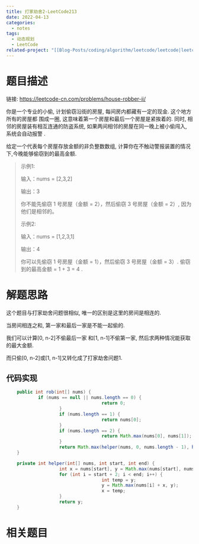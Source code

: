 ```yaml
---
title: 打家劫舍2-LeetCode213
date: 2022-04-13
categories:
  - notes
tags:
  - 动态规划
  - LeetCode
related-project: "[[Blog-Posts/coding/algorithm/leetcode/leetcode|leetcode]]"
---
```


# 题目描述

链接: https://leetcode-cn.com/problems/house-robber-ii/

你是一个专业的小偷, 计划偷窃沿街的房屋, 每间房内都藏有一定的现金. 这个地方所有的房屋都 围成一圈, 这意味着第一个房屋和最后一个房屋是紧挨着的. 同时, 相邻的房屋装有相互连通的防盗系统, 如果两间相邻的房屋在同一晚上被小偷闯入, 系统会自动报警 .

给定一个代表每个房屋存放金额的非负整数数组, 计算你在不触动警报装置的情况下,今晚能够偷窃到的最高金额.

> 示例1:
>
> 输入：nums = [2,3,2]
>
> 输出：3
>
> 你不能先偷窃 1 号房屋（金额 = 2），然后偷窃 3 号房屋（金额 = 2）, 因为他们是相邻的。
>
> 示例2:
>
>  输入：nums = [1,2,3,1]
>
> 输出：4
>
> 你可以先偷窃 1 号房屋（金额 = 1），然后偷窃 3 号房屋（金额 = 3）.    偷窃到的最高金额 = 1 + 3 = 4 .

<!--more-->

# 解题思路

这个题目与打家劫舍问题很相似, 唯一的区别是这里的房间是相连的.

当房间相连之和, 第一家和最后一家是不能一起偷的. 

我们可以计算[0, n-2]不偷最后一家 和[1, n-1]不偷第一家, 然后求两种情况能获取的最大金额.

而只偷[0, n-2]或[1, n-1]又转化成了打家劫舍问题1.

## 代码实现

```java
	public int rob(int[] nums) {
		    if (nums == null || nums.length == 0) {
							        return 0;
				    }
				    if (nums.length == 1) {
		    					    return nums[0];
				    }
		    		if (nums.length == 2) {
		    		    			return Math.max(nums[0], nums[1]);
				    }
		    		return Math.max(helper(nums, 0, nums.length - 1), helper(nums, 1, nums.length));
	}

	private int helper(int[] nums, int start, int end) {
				    int x = nums[start], y = Math.max(nums[start], nums[start + 1]);
		    		for (int i = start + 2; i < end; i++) {
		    		    			int temp = y;
		    		    			y = Math.max(nums[i] + x, y);
		    		    			x = temp;
		    		}
		    		return y;
	}
```

# 相关题目


